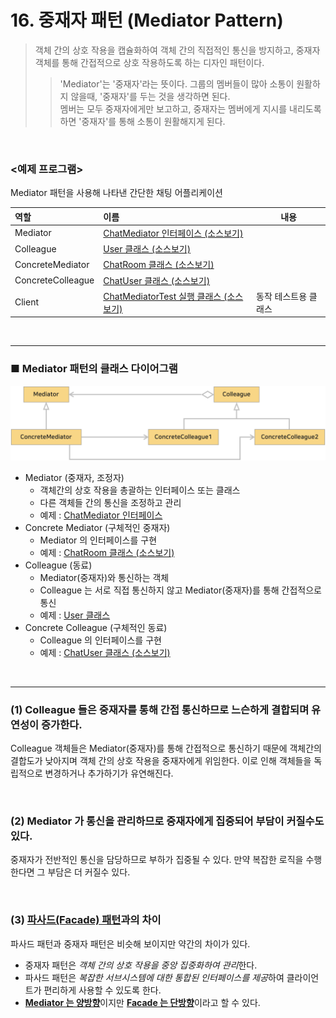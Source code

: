 # 16. 중재자 패턴 (Mediator Pattern)
>  객체 간의 상호 작용을 캡슐화하여 객체 간의 직접적인 통신을 방지하고, 중재자 객체를 통해 간접적으로 상호 작용하도록 하는 디자인 패턴이다.
>> 'Mediator'는 '중재자'라는 뜻이다. 그룹의 멤버들이 많아 소통이 원활하지 않을때, '중재자'를 두는 것을 생각하면 된다. <br>
>> 멤버는 모두 중재자에게만 보고하고, 중재자는 멤버에게 지시를 내리도록 하면 '중재자'를 통해 소통이 원활해지게 된다.

<br>

### <예제 프로그램>
Mediator 패턴을 사용해 나타낸 간단한 채팅 어플리케이션

| **역할**             | **이름**                                                                                                                | **내용**                                                           |
|:-------------------|:----------------------------------------------------------------------------------------------------------------------|------------------------------------------------------------------|
| Mediator           | [ChatMediator 인터페이스 (소스보기)](../src/main/java/hello/example/designpattern/mediator/chat/ChatMediator.java)             |       |
| Colleague          | [User 클래스 (소스보기)](../src/main/java/hello/example/designpattern/mediator/chat/User.java)                               |            |
| ConcreteMediator   | [ChatRoom 클래스 (소스보기)](../src/main/java/hello/example/designpattern/mediator/chat/ChatRoom.java)                       |         |
| ConcreteColleague  | [ChatUser 클래스 (소스보기)](../src/main/java/hello/example/designpattern/mediator/chat/ChatUser.java)                       |  |
| Client             | [ChatMediatorTest 실행 클래스 (소스보기)](../src/test/java/hello/example/designpattern/mediator/chat/ChatMediatorTest.java) | 동작 테스트용 클래스                                                      |


<br><hr>

### ■ Mediator 패턴의 클래스 다이어그램
<img src="img/mediator-1.png" width="600px" title="Mediator 패턴의 클래스 다이어그램" alt="mediator-1"></img><br/>

* Mediator (중재자, 조정자)
  * 객체간의 상호 작용을 총괄하는 인터페이스 또는 클래스
  * 다른 객체들 간의 통신을 조정하고 관리
  * 예제 : [ChatMediator 인터페이스](../src/main/java/hello/example/designpattern/mediator/chat/ChatMediator.java)
* Concrete Mediator (구체적인 중재자)
  * Mediator 의 인터페이스를 구현
  * 예제 : [ChatRoom 클래스 (소스보기)](../src/main/java/hello/example/designpattern/mediator/chat/ChatRoom.java)
* Colleague (동료)
  * Mediator(중재자)와 통신하는 객체
  * Colleague 는 서로 직접 통신하지 않고 Mediator(중재자)를 통해 간접적으로 통신
  * 예제 : [User 클래스](../src/main/java/hello/example/designpattern/mediator/chat/User.java)
* Concrete Colleague (구체적인 동료)
  * Colleague 의 인터페이스를 구현
  * 예제 : [ChatUser 클래스 (소스보기)](../src/main/java/hello/example/designpattern/mediator/chat/ChatUser.java)


<br><hr>

### (1) Colleague 들은 중재자를 통해 간접 통신하므로 느슨하게 결합되며 유연성이 증가한다.
Colleague 객체들은 Mediator(중재자)를 통해 간접적으로 통신하기 때문에 객체간의 결합도가 낮아지며 객체 간의 상호 작용을 중재자에게 위임한다.
이로 인해 객체들을 독립적으로 변경하거나 추가하기가 유연해진다.

<br>

### (2) Mediator 가 통신을 관리하므로 중재자에게 집중되어 부담이 커질수도 있다.
중재자가 전반적인 통신을 담당하므로 부하가 집중될 수 있다. 만약 복잡한 로직을 수행한다면 그 부담은 더 커질수 있다.

<br>

### (3) [파사드(Facade) 패턴](summary/facade.md)과의 차이
파사드 패턴과 중재자 패턴은 비슷해 보이지만 약간의 차이가 있다.
* 중재자 패턴은 *객체 간의 상호 작용을 중앙 집중화하여 관리*한다.
* 파사드 패턴은 *복잡한 서브시스템에 대한 통합된 인터페이스를 제공*하여 클라이언트가 편리하게 사용할 수 있도록 한다.
* <u>**Mediator 는 양방향**</u>이지만 <u>**Facade 는 단방향**</u>이라고 할 수 있다.